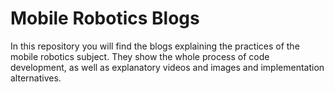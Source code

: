 # Mobile Robotics Blogs
In this repository you will find the blogs explaining the practices of the mobile robotics subject. They show the whole process of code development, as well as explanatory videos and images and implementation alternatives.
